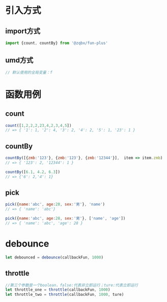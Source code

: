 # 引入方式
## import方式
```javascript
import {count, countBy} from '@zqbx/fun-plus'
```
## umd方式
```javascript
// 默认使用的全局变量：f
```
# 函数用例
## count
```javascript
count([1,2,2,2,23,4,2,3,4,5])
// => { '1': 1, '2': 4, '3': 2, '4': 2, '5': 1, '23': 1 }
```
## countBy
```javascript
countBy([{zmb:'123'}, {zmb:'123'}, {zmb:'12344'}],  item => item.zmb)
// => { '123': 2, '12344': 1 }

countBy([6.1, 4.2, 6.3])
// => {'6': 2,'4': 1}
```
## pick
```javascript
pick({name:'abc', age:28, sex:'男'}, 'name')
// => { 'name': 'abc'}

pick({name:'abc', age:28, sex:'男'}, ['name', 'age'])
// => { 'name': 'abc', 'age': 28 }
```
# debounce
```javascript
let debounced = debounce(callbackFun, 1000)
```
## throttle
```javascript
//第三个参数是一个boolean，false:代表非立即运行；ture:代表立即运行
let throttle_one = throttle(callbackFun, 1000)
let throttle_two = throttle(callbackFun, 1000, ture)
```
